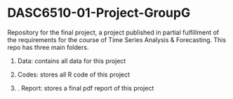 # DASC6510-01-Project-GroupG
Repository for the final project, a project published in partial fulfillment of the requirements for the course of Time Series Analysis &amp; Forecasting. This repo has three main folders.


01. Data: contains all data for this project

02. Codes: stores all R code of this project

03. . Report: stores a final pdf report of this project
